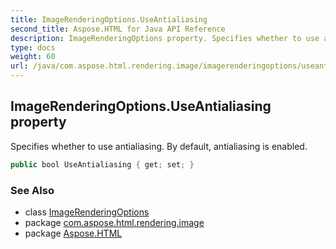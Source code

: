 ```yaml
---
title: ImageRenderingOptions.UseAntialiasing
second_title: Aspose.HTML for Java API Reference
description: ImageRenderingOptions property. Specifies whether to use antialiasing. By default antialiasing is enabled
type: docs
weight: 60
url: /java/com.aspose.html.rendering.image/imagerenderingoptions/useantialiasing/
---
```

## ImageRenderingOptions.UseAntialiasing property

Specifies whether to use antialiasing. By default, antialiasing is enabled.

```java
public bool UseAntialiasing { get; set; }
```

### See Also

* class [ImageRenderingOptions](../)
* package [com.aspose.html.rendering.image](../../../com.aspose.html.rendering.image/)
* package [Aspose.HTML](../../../)

